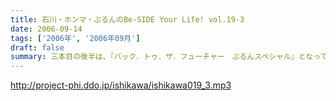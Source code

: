 ```yaml
---
title: 石川・ホンマ・ぶるんのBe-SIDE Your Life! vol.19-3
date: 2006-09-14
tags: ['2006年', '2006年09月']
draft: false
summary: 三本目の後半は、『バック．トゥ．ザ．フューチャー　ぶるんスペシャル』となっています。実家のある三田近辺での1997年起きた『東京事変』がぶるんの口から今発せられる。かなりの私小説っぷりです。秋といえば学園祭・・・秋のビーサイも要注目！NAMAE
---
```


http://project-phi.ddo.jp/ishikawa/ishikawa019_3.mp3
